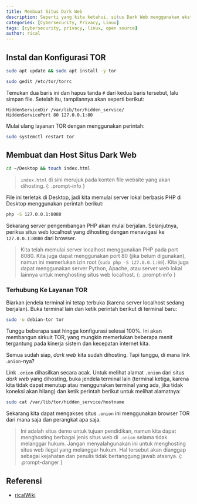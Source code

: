 ```yaml
---
title: Membuat Situs Dark Web 
description: Seperti yang kita ketahui, situs Dark Web menggunakan ekstensi domain .onion. Pertanyaannya adalah, dapatkah kita membuat situs web kita sendiri di Dark Web menggunakan sistem Kali Linux kita? Jawabannya adalah ya, dengan mudah. Tanpa perlu port forwarding atau mengeluarkan biaya untuk membeli nama domain.
categories: [Cybersecurity, Privacy, Linux]
tags: [cybersecurity, privacy, linux, open source]
author: rical
---
```


## Instal dan Konfigurasi TOR
``` bash
sudo apt update && sudo apt install -y tor
```

```bash
sudo gedit /etc/tor/torrc
```

Temukan dua baris ini dan hapus tanda `#` dari kedua baris tersebut, lalu simpan file. Setelah itu, tampilannya akan seperti berikut:
```
HiddenServiceDir /var/lib/tor/hidden_service/
HiddenServicePort 80 127.0.0.1:80
```

Mulai ulang layanan TOR dengan menggunakan perintah:
```bash
sudo systemctl restart tor
```

## Membuat dan Host Situs Dark Web
```bash
cd ~/Desktop && touch index.html
```

> `index.html` di sini merujuk pada konten file website yang akan dihosting.
{: .prompt-info }

File ini terletak di Desktop, jadi kita memulai server lokal berbasis PHP di Desktop menggunakan perintah berikut:
```bash
php -S 127.0.0.1:8080
```

Sekarang server pengembangan PHP akan mulai berjalan. Selanjutnya, periksa situs web localhost yang dihosting dengan menavigasi ke `127.0.0.1:8080` dari browser.
> Kita telah memulai server localhost menggunakan PHP pada port 8080. Kita juga dapat menggunakan port 80 (jika belum digunakan), namun ini memerlukan izin root (`sudo php -S 127.0.0.1:80`). Kita juga dapat menggunakan server Python, Apache, atau server web lokal lainnya untuk menghosting situs web localhost.
{: .prompt-info }

### Terhubung Ke Layanan TOR
Biarkan jendela terminal ini tetap terbuka (karena server localhost sedang berjalan). Buka terminal lain dan ketik perintah berikut di terminal baru:

```bash
sudo -u debian-tor tor
```

Tunggu beberapa saat hingga konfigurasi selesai 100%. Ini akan membangun sirkuit TOR, yang mungkin memerlukan beberapa menit tergantung pada kinerja sistem dan kecepatan internet kita. 

Semua sudah siap, *dark web* kita sudah dihosting. Tapi tunggu, di mana link .`onion`-nya?

Link `.onion` dihasilkan secara acak. Untuk melihat alamat `.onion` dari situs *dark web* yang dihosting, buka jendela terminal lain (terminal ketiga, karena kita tidak dapat menutup atau menggunakan terminal yang ada, jika tidak koneksi akan hilang) dan ketik perintah berikut untuk melihat alamatnya:
```bash
sudo cat /var/lib/tor/hidden_service/hostname
```

Sekarang kita dapat mengakses situs `.onion` ini menggunakan browser TOR dari mana saja dan perangkat apa saja. 

> Ini adalah situs demo untuk tujuan pendidikan, namun kita dapat menghosting berbagai jenis situs web di `.onion` selama tidak melanggar hukum. Jangan menyalahgunakan ini untuk menghosting situs web ilegal yang melanggar hukum. Hal tersebut akan dianggap sebagai kejahatan dan penulis tidak bertanggung jawab atasnya.
{: .prompt-danger }

## Referensi 
- [ricalWiki](https://risnandapascal.github.io/ricalwiki.html)